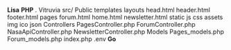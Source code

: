 **Lisa**
	**PHP**
		. 
		Vitruvia 
		src/
			Public
				templates
					layouts
						head.html
						header.html
						footer.html
					pages
						forum.html
						home.html
						newsletter.html
				static
					js
					css
				assets
					img
					ico
					json
			Controllers
				PagesController.php
				ForumController.php
				NasaApiController.php
				NewsletterController.php
			Models
				Pages_models.php
				Forum_models.php
			index.php
			.env
	**Go**
	